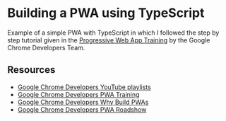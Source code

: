 # Building a PWA using TypeScript

Example of a simple PWA with TypeScript in which I followed the step by step tutorial given in the [Progressive Web App Training](https://www.youtube.com/playlist?list=PLNYkxOF6rcIB2xHBZ7opgc2Mv009X87Hh) by the Google Chrome Developers Team.

## Resources

- [Google Chrome Developers YouTube playlists](https://www.youtube.com/c/GoogleChromeDevelopers/playlists?view=50&sort=dd&shelf_id=9)
- [Google Chrome Developers PWA Training](https://www.youtube.com/playlist?list=PLNYkxOF6rcIB2xHBZ7opgc2Mv009X87Hh)
- [Google Chrome Developers Why Build PWAs](https://www.youtube.com/playlist?list=PLNYkxOF6rcIAvsHlT44x-Kve2lG8CrDip)
- [Google Chrome Developers PWA Roadshow](https://www.youtube.com/playlist?list=PLNYkxOF6rcICnIOm4cfylT0-cEfytBtYt)
